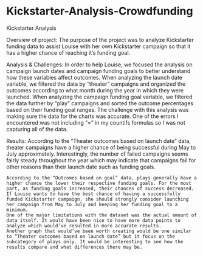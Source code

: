 # Kickstarter-Analysis-Crowdfunding

Kickstarter Analysis

Overview of project:
	The purpose of the project was to analyze Kickstarter funding data to assist Louise with her own Kickstarter campaign so that it has a higher chance of reaching it’s funding goal. 

Analysis & Challenges:
	In order to help Louise, we focused the analysis on campaign launch dates and campaign funding goals to better understand how these variables affect outcomes. When analyzing the launch date variable, we filtered the data by “theater” campaigns and organized the outcomes according to what month during the year in which they were launched. When analyzing the campaign funding goal variable, we filtered the data further by “play” campaigns and sorted the outcome percentages based on their funding goal ranges. 
	The challenge with this analysis was making sure the data for the charts was accurate. One of the errors I encountered was not including “=” in my countifs formulas so I was not capturing all of the data.

Results:
	According to the “Theater outcomes based on launch date” data, theater campaigns have a higher chance of being successful during May to July approximately. Interestingly, the number of failed campaigns seems fairly steady throughout the year which may indicate that campaigns fail for other reasons than their launch date such as funding goals.
 
	According to the “Outcomes based on goal” data, plays generally have a higher chance the lower their respective funding goals. For the most part, as funding goals increased, their chances of success decreased.  
	If Louise wants to have the best chance of having a successfully funded Kickstarter campaign, she should strongly consider launching her campaign from May to July and keeping her funding goal to a minimum. 
	One of the major limitations with the dataset was the actual amount of data itself. It would have been nice to have more data points to analyze which would’ve resulted in more accurate results. 
	Another graph that would’ve been worth creating would be one similar to “Theater outcomes based on launch date” but it focus on the subcategory of plays only. It would be interesting to see how the results compare and what differences there may be.
